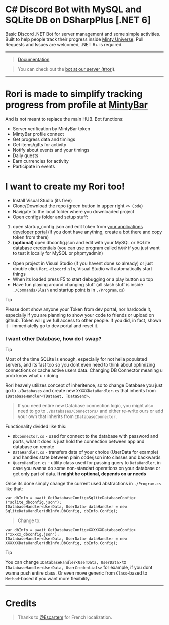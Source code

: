 # C# Discord Bot with MySQL and SQLite DB on DSharpPlus [.NET 6]
 Basic Discord .NET Bot for server management and some simple activities. Built to help people track their progress inside [Minty Universe](https://minty.bar). Pull Requests and Issues are welcomed, .NET 6+ is required.
***
> [Documentation](https://mentally-stable.gitbook.io/eremite/)

> You can check out the [bot at our server (#rori)](https://discord.gg/mintybar).
***
# Rori is made to simplify tracking progress from profile at [MintyBar](https://minty.bar)
And is not meant to replace the main HUB.
Bot functions:
- Server verification by MintyBar token
- MintyBar profile connect
- Get progress data and timings
- Get items/gifts for activity
- Notify about events and your timings
- Daily quests
- Earn currencies for activity
- Participate in events

# I want to create my Rori too!

- Install Visual Studio (its free)
- Clone/Download the repo (green button in upper right `<> Code`)
- Navigate to the local folder where you downloaded project
- Open configs folder and setup stuff:
1. open startup_config.json and edit token from [your applications developer portal](https://discord.com/developers/applications) (if you dont have anything, create a bot there and copy token from there)
2. **(optional)** open dbconfig.json and edit with your MySQL or SQLite database credentials (you can use program called `MAMP` if you just want to test it locally for MySQL or phpmyadmin)
- Open project in Visual Studio (if you havent done so already) or just double click `Rori-discord.sln`, Visual Studio will automatically start things
- When its loaded press F5 to start debugging or a play button up top
- Have fun playing around changing stuff (all slash stuff is inside `./Commands/Slash` and startup point is in `./Program.cs`)

> [!TIP]
> Please dont show anyone your Token from dev portal, nor hardcode it, especially if you are planning to show your code to friends or upload on github. Token will give full access to other people. If you did, in fact, shown it - immediatelly go to dev portal and reset it.


### I want other Database, how do I swap?

> [!TIP]
> Most of the time SQLite is enough, especially for not hella populated servers, and its fast too so you dont even need to think about optimizing connections or cache active users data. Changing DB Connector meaning u prob know what u r doing


Rori heavely utilizes concept of inheritence, so to change Database you just go to `./Databases` and create new `XXXXXDataHandler.cs` that inherits from `IDatabaseHandler<TDataGet, TDataSend>`. 
> If you need entire new Database connection logic, you might also need to go to `./Databases/Connectors/` and either re-write ours or add your own that inherits from `IDatabaseConnector`.

Functionality divided like this:
- `DbConnector.cs` - used for connect to the database with password and ports, what it does is just hold the connection between app and database on remote
- `DataHandler.cs` - transfers data of your choice (UserData for example) and handles state between plain code/json into classes and backwards
- `QueryHandler.cs` - utility class used for passing query to `DataHandler`, in case you wanna do some non-standart operations on your database or get only part of data. **It might be optional, depends on ur needs**

Once its done simply change the current used abstractions in `./Program.cs` like that:
```
var dbInfo = await GetDatabaseConfig<SqliteDatabaseConfig>("sqlite_dbconfig.json");
IDatabaseHandler<UserData, UserData> dataHandler = new SqliteDataHandler(dbInfo.DbConfig, dbInfo.Config);
```
> Change to:
```
var dbInfo = await GetDatabaseConfig<XXXXXXDatabaseConfig>("xxxxx_dbconfig.json");
IDatabaseHandler<UserData, UserData> dataHandler = new XXXXXXDataHandler(dbInfo.DbConfig, dbInfo.Config);
```


> [!TIP]
> You can change `IDatabaseHandler<UserData, UserData>` to `IDatabaseHandler<UserData, UserCredentials>` for example, if you dont wanna push entire class. Or even move generic from `Class`-based to `Method`-based if you want more flexibility.


***

# Credits

> Thanks to [@Escartem](https://github.com/Escartem) for French localization.
